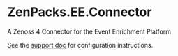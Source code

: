 ZenPacks.EE.Connector
=====================

A Zenoss 4 Connector for the Event Enrichment Platform

See the [support doc](http://support.eventenrichment.com/knowledge_base/topics/eep-zenoss-4-connector) for configuration instructions.
